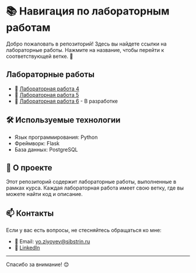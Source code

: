 # 📚 Навигация по лабораторным работам

Добро пожаловать в репозиторий! Здесь вы найдете ссылки на лабораторные работы. Нажмите на название, чтобы перейти к соответствующей ветке. 🚀

## Лабораторные работы

- 🧪 [Лабораторная работа 4](https://github.com/yosin26/ISIS/tree/laba4)
- 🧬 [Лабораторная работа 5](https://github.com/yosin26/ISIS/tree/laba5)
- 🔬 [Лабораторная работа 6]() - В разработке 

## 🛠️ Используемые технологии

- Язык программирования: Python
- Фреймворк: Flask
- База данных: PostgreSQL

## 📄 О проекте

Этот репозиторий содержит лабораторные работы, выполненные в рамках курса. Каждая лабораторная работа имеет свою ветку, где вы можете найти код и описание.

## 📫 Контакты

Если у вас есть вопросы, не стесняйтесь обращаться ко мне:

- 📧 Email: yo.ziyoyev@sibstrin.ru
- 💼 [LinkedIn](https://localingual.com/?ISO=RU)

---

Спасибо за внимание! 😊
